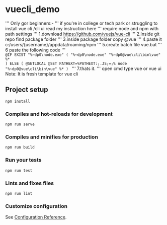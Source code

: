 # vuecli_demo
'''
Only gor beginners:-
'''
if you're in college or tech park or struggling to install vue cli /cli ui read my instruction here
'''
require node and npm with path settings
'''
1.download https://github.com/vuejs/vue-cli 
'''
2.Inside git repo find package folder
'''
3.inside package folder copy @vue 
'''
4.paste it c:/users/{username}/appdata/roaming/npm
'''
5.create batch file vue.bat
'''
6 paste the following code
'''
 <code>
  @IF EXIST "%~dp0\node.exe" (
  "%~dp0\node.exe"  "%~dp0\@vue\cli\bin\vue" %*
) ELSE (
  @SETLOCAL
  @SET PATHEXT=%PATHEXT:;.JS;=;%
  node  "%~dp0\@vue\cli\bin\vue" %*
)
  </code>
  '''
  7.thats it.
  '''
  open cmd
  type vue or vue ui
  Note: It is fresh template for vue cli

## Project setup
```
npm install
```

### Compiles and hot-reloads for development
```
npm run serve
```

### Compiles and minifies for production
```
npm run build
```

### Run your tests
```
npm run test
```

### Lints and fixes files
```
npm run lint
```

### Customize configuration
See [Configuration Reference](https://cli.vuejs.org/config/).
